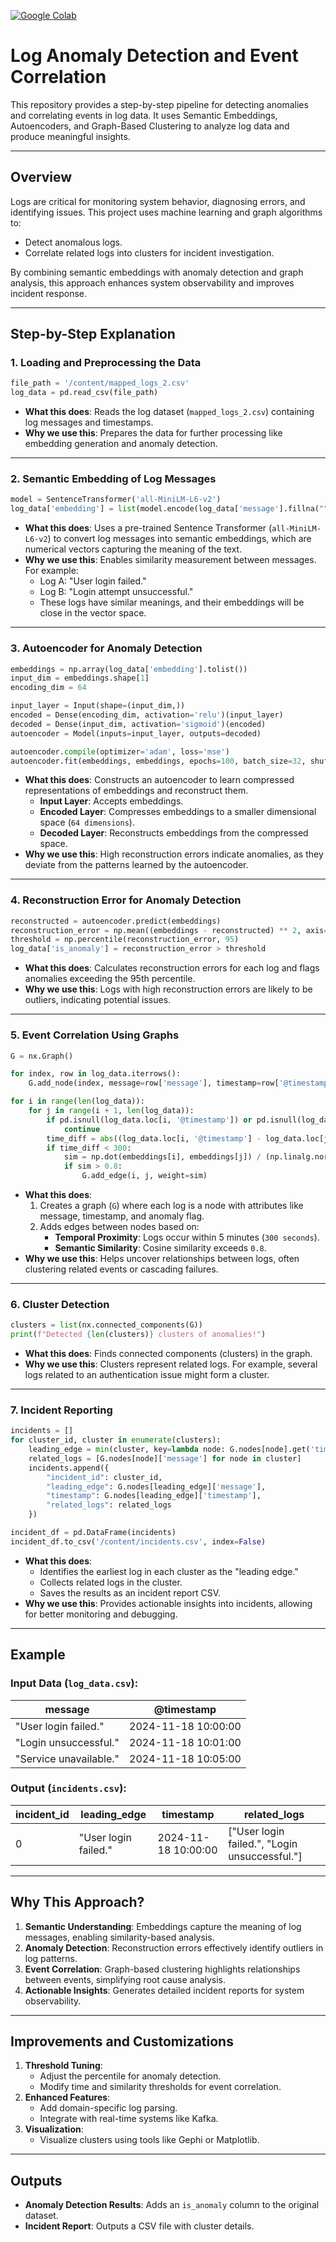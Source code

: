 [![Google Colab](https://colab.research.google.com/assets/colab-badge.svg)](https://colab.research.google.com/drive/1Lng4wb3ya85nV8aI7ctEpEgFyYelZXka?usp=sharing)

# Log Anomaly Detection and Event Correlation

This repository provides a step-by-step pipeline for detecting anomalies and correlating events in log data. It uses Semantic Embeddings, Autoencoders, and Graph-Based Clustering to analyze log data and produce meaningful insights.

---

## **Overview**

Logs are critical for monitoring system behavior, diagnosing errors, and identifying issues. This project uses machine learning and graph algorithms to:
- Detect anomalous logs.
- Correlate related logs into clusters for incident investigation.

By combining semantic embeddings with anomaly detection and graph analysis, this approach enhances system observability and improves incident response.

---

## **Step-by-Step Explanation**

### **1. Loading and Preprocessing the Data**
```python
file_path = '/content/mapped_logs_2.csv'
log_data = pd.read_csv(file_path)
```
- **What this does**: Reads the log dataset (`mapped_logs_2.csv`) containing log messages and timestamps.
- **Why we use this**: Prepares the data for further processing like embedding generation and anomaly detection.

---

### **2. Semantic Embedding of Log Messages**
```python
model = SentenceTransformer('all-MiniLM-L6-v2')
log_data['embedding'] = list(model.encode(log_data['message'].fillna("").astype(str)))
```
- **What this does**: Uses a pre-trained Sentence Transformer (`all-MiniLM-L6-v2`) to convert log messages into semantic embeddings, which are numerical vectors capturing the meaning of the text.
- **Why we use this**: Enables similarity measurement between messages. For example:
  - Log A: "User login failed."
  - Log B: "Login attempt unsuccessful."
  - These logs have similar meanings, and their embeddings will be close in the vector space.

---

### **3. Autoencoder for Anomaly Detection**
```python
embeddings = np.array(log_data['embedding'].tolist())
input_dim = embeddings.shape[1]
encoding_dim = 64

input_layer = Input(shape=(input_dim,))
encoded = Dense(encoding_dim, activation='relu')(input_layer)
decoded = Dense(input_dim, activation='sigmoid')(encoded)
autoencoder = Model(inputs=input_layer, outputs=decoded)

autoencoder.compile(optimizer='adam', loss='mse')
autoencoder.fit(embeddings, embeddings, epochs=100, batch_size=32, shuffle=True)
```
- **What this does**: Constructs an autoencoder to learn compressed representations of embeddings and reconstruct them.
  - **Input Layer**: Accepts embeddings.
  - **Encoded Layer**: Compresses embeddings to a smaller dimensional space (`64 dimensions`).
  - **Decoded Layer**: Reconstructs embeddings from the compressed space.
- **Why we use this**: High reconstruction errors indicate anomalies, as they deviate from the patterns learned by the autoencoder.

---

### **4. Reconstruction Error for Anomaly Detection**
```python
reconstructed = autoencoder.predict(embeddings)
reconstruction_error = np.mean((embeddings - reconstructed) ** 2, axis=1)
threshold = np.percentile(reconstruction_error, 95)
log_data['is_anomaly'] = reconstruction_error > threshold
```
- **What this does**: Calculates reconstruction errors for each log and flags anomalies exceeding the 95th percentile.
- **Why we use this**: Logs with high reconstruction errors are likely to be outliers, indicating potential issues.

---

### **5. Event Correlation Using Graphs**
```python
G = nx.Graph()

for index, row in log_data.iterrows():
    G.add_node(index, message=row['message'], timestamp=row['@timestamp'], anomaly=row['is_anomaly'])

for i in range(len(log_data)):
    for j in range(i + 1, len(log_data)):
        if pd.isnull(log_data.loc[i, '@timestamp']) or pd.isnull(log_data.loc[j, '@timestamp']):
            continue
        time_diff = abs((log_data.loc[i, '@timestamp'] - log_data.loc[j, '@timestamp']).total_seconds())
        if time_diff < 300:
            sim = np.dot(embeddings[i], embeddings[j]) / (np.linalg.norm(embeddings[i]) * np.linalg.norm(embeddings[j]))
            if sim > 0.8:
                G.add_edge(i, j, weight=sim)
```
- **What this does**:
  1. Creates a graph (`G`) where each log is a node with attributes like message, timestamp, and anomaly flag.
  2. Adds edges between nodes based on:
     - **Temporal Proximity**: Logs occur within 5 minutes (`300 seconds`).
     - **Semantic Similarity**: Cosine similarity exceeds `0.8`.
- **Why we use this**: Helps uncover relationships between logs, often clustering related events or cascading failures.

---

### **6. Cluster Detection**
```python
clusters = list(nx.connected_components(G))
print(f"Detected {len(clusters)} clusters of anomalies!")
```
- **What this does**: Finds connected components (clusters) in the graph.
- **Why we use this**: Clusters represent related logs. For example, several logs related to an authentication issue might form a cluster.

---

### **7. Incident Reporting**
```python
incidents = []
for cluster_id, cluster in enumerate(clusters):
    leading_edge = min(cluster, key=lambda node: G.nodes[node].get('timestamp', pd.Timestamp.max))
    related_logs = [G.nodes[node]['message'] for node in cluster]
    incidents.append({
        "incident_id": cluster_id,
        "leading_edge": G.nodes[leading_edge]['message'],
        "timestamp": G.nodes[leading_edge]['timestamp'],
        "related_logs": related_logs
    })

incident_df = pd.DataFrame(incidents)
incident_df.to_csv('/content/incidents.csv', index=False)
```
- **What this does**:
  - Identifies the earliest log in each cluster as the "leading edge."
  - Collects related logs in the cluster.
  - Saves the results as an incident report CSV.
- **Why we use this**: Provides actionable insights into incidents, allowing for better monitoring and debugging.

---

## **Example**

### Input Data (`log_data.csv`):
| message                  | @timestamp           |
|--------------------------|----------------------|
| "User login failed."     | 2024-11-18 10:00:00 |
| "Login unsuccessful."    | 2024-11-18 10:01:00 |
| "Service unavailable."   | 2024-11-18 10:05:00 |

### Output (`incidents.csv`):
| incident_id | leading_edge         | timestamp           | related_logs                                |
|-------------|----------------------|---------------------|---------------------------------------------|
| 0           | "User login failed." | 2024-11-18 10:00:00 | ["User login failed.", "Login unsuccessful."] |

---

## **Why This Approach?**

1. **Semantic Understanding**: Embeddings capture the meaning of log messages, enabling similarity-based analysis.
2. **Anomaly Detection**: Reconstruction errors effectively identify outliers in log patterns.
3. **Event Correlation**: Graph-based clustering highlights relationships between events, simplifying root cause analysis.
4. **Actionable Insights**: Generates detailed incident reports for system observability.

---

## **Improvements and Customizations**
1. **Threshold Tuning**:
   - Adjust the percentile for anomaly detection.
   - Modify time and similarity thresholds for event correlation.
2. **Enhanced Features**:
   - Add domain-specific log parsing.
   - Integrate with real-time systems like Kafka.
3. **Visualization**:
   - Visualize clusters using tools like Gephi or Matplotlib.

---

## **Outputs**
- **Anomaly Detection Results**: Adds an `is_anomaly` column to the original dataset.
- **Incident Report**: Outputs a CSV file with cluster details.
